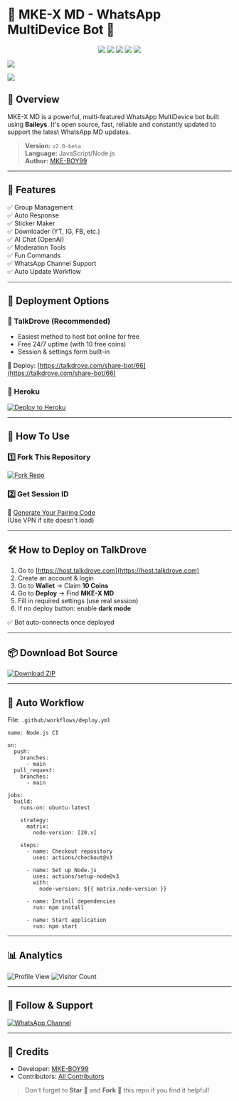 # 💫 MKE-X MD - WhatsApp MultiDevice Bot 💫

<p align="center">
  <img src="https://img.shields.io/github/followers/mKe-BOY99?style=for-the-badge&color=blue">
  <img src="https://img.shields.io/github/stars/mKe-BOY99/MKE-X-MD?style=for-the-badge&color=gold">
  <img src="https://img.shields.io/github/forks/mKe-BOY99/MKE-X-MD?style=for-the-badge&color=purple">
  <img src="https://img.shields.io/github/repo-size/mKe-BOY99/MKE-X-MD?style=for-the-badge&color=green">
  <img src="https://img.shields.io/badge/Maintained%3F-yes-green.svg?style=for-the-badge">
</p>


<a><img src='https://files.catbox.moe/z4do8f.jpeg'/></a>

<a><img src='https://i.imgur.com/LyHic3i.gif'/></a>

## 🚀 Overview

MKE-X MD is a powerful, multi-featured WhatsApp MultiDevice bot built using **Baileys**. It's open source, fast, reliable and constantly updated to support the latest WhatsApp MD updates.

> **Version:** `v2.0-beta`  
> **Language:** JavaScript/Node.js  
> **Author:** [MKE-BOY99](https://github.com/mKe-BOY99)

---

## 🎯 Features

✅ Group Management  
✅ Auto Response  
✅ Sticker Maker  
✅ Downloader (YT, IG, FB, etc.)  
✅ AI Chat (OpenAI)  
✅ Moderation Tools  
✅ Fun Commands  
✅ WhatsApp Channel Support  
✅ Auto Update Workflow

---

## 📲 Deployment Options

### 🔹 TalkDrove (Recommended)

- Easiest method to host bot online for free
- Free 24/7 uptime (with 10 free coins)
- Session & settings form built-in

🔗 Deploy: [https://talkdrove.com/share-bot/66](https://talkdrove.com/share-bot/66)

### 🔹 Heroku

[![Deploy to Heroku](https://www.herokucdn.com/deploy/button.svg)](https://MKE-X-MKE-BOY99.vercel.app)

---

## 🧠 How To Use

### 1️⃣ Fork This Repository

[![Fork Repo](https://img.shields.io/badge/FORK-MKE--X--MD-blue?style=for-the-badge&logo=github)](https://github.com/mKe-BOY99/MKE-X-MD/fork)

### 2️⃣ Get Session ID

🔗 [Generate Your Pairing Code](https://sessions-mke-tech-boy.onrender.com)  
(Use VPN if site doesn't load)

---

## 🛠 How to Deploy on TalkDrove

1. Go to [https://host.talkdrove.com](https://host.talkdrove.com)
2. Create an account & login
3. Go to **Wallet** → Claim **10 Coins**
4. Go to **Deploy** → Find **MKE-X MD**
5. Fill in required settings (use real session)
6. If no deploy button: enable **dark mode**

✅ Bot auto-connects once deployed

---

## 📦 Download Bot Source

[![Download ZIP](https://img.shields.io/badge/Download--Bot--Files-FF009D?style=for-the-badge&logo=github)](https://github.com/mKe-BOY99/MKE-X-MD/archive/refs/heads/main.zip)

---

## 🔄 Auto Workflow

File: `.github/workflows/deploy.yml`


```WORKFLOWS
name: Node.js CI

on:
  push:
    branches:
      - main
  pull_request:
    branches:
      - main

jobs:
  build:
    runs-on: ubuntu-latest

    strategy:
      matrix:
        node-version: [20.x]

    steps:
      - name: Checkout repository
        uses: actions/checkout@v3

      - name: Set up Node.js
        uses: actions/setup-node@v3
        with:
          node-version: ${{ matrix.node-version }}

      - name: Install dependencies
        run: npm install

      - name: Start application
        run: npm start
```

---

## 📊 Analytics

![Profile View](https://komarev.com/ghpvc/?username=MKE-X-MD&label=VIEWS&style=flat-square&color=blue)
![Visitor Count](https://profile-counter.glitch.me/MKE-X-MD/count.svg)

---

## 📢 Follow & Support

[![WhatsApp Channel](https://img.shields.io/badge/Join-WhatsApp%20Channel-25D366?style=for-the-badge&logo=whatsapp)](https://whatsapp.com/channel/0029Vb6JYQ81noz7JAjOlg0t)

---

## 🤝 Credits

- Developer: [MKE-BOY99](https://github.com/mKe-BOY99)
- Contributors: [All Contributors](https://github.com/dawens8/JESUS-CRASH-V1/graphs/contributors)

> Don't forget to **Star** 🌟 and **Fork** 🍴 this repo if you find it helpful!

